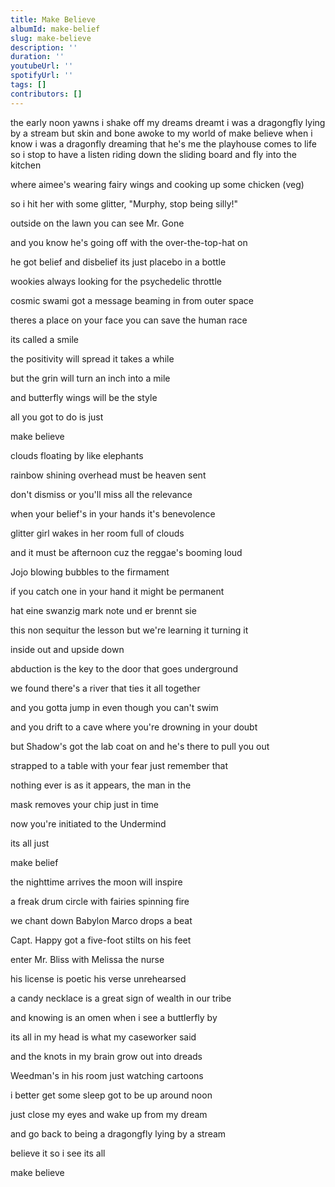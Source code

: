```yaml
---
title: Make Believe
albumId: make-belief
slug: make-believe
description: ''
duration: ''
youtubeUrl: ''
spotifyUrl: ''
tags: []
contributors: []
---
```


the early noon yawns i shake off my dreams
dreamt i was a dragongfly lying by a stream
but skin and bone awoke to my world of make believe
when i know i was a dragonfly dreaming that he's me
the playhouse comes to life so i stop to have a listen
riding down the sliding board and fly into the kitchen

where aimee's wearing fairy wings and cooking up some chicken (veg)

so i hit her with some glitter, "Murphy, stop being silly!"

outside on the lawn you can see Mr. Gone

and you know he's going off with the over-the-top-hat on

he got belief and disbelief its just placebo in a bottle

wookies always looking for the psychedelic throttle

cosmic swami got a message beaming in from outer space

theres a place on your face you can save the human race

its called a smile

the positivity will spread it takes a while

but the grin will turn an inch into a mile

and butterfly wings will be the style

all you got to do is just 



make believe



clouds floating by like elephants 

rainbow shining overhead must be heaven sent

don't dismiss or you'll miss all the relevance

when your belief's in your hands it's benevolence

glitter girl wakes in her room full of clouds

and it must be afternoon cuz the reggae's booming loud

Jojo blowing bubbles to the firmament

if you catch one in your hand it might be permanent

hat eine swanzig mark note und er brennt sie

this non sequitur the lesson but we're learning it turning it

inside out and upside down

abduction is the key to the door that goes underground

we found there's a river that ties it all together

and you gotta jump in even though you can't swim

and you drift to a cave where you're drowning in your doubt

but Shadow's got the lab coat on and he's there to pull you out

strapped to a table with your fear just remember that 

nothing ever is as it appears, the man in the 

mask removes your chip just in time

now you're initiated to the Undermind

its all just

make belief

the nighttime arrives the moon will inspire

a freak drum circle with fairies spinning fire

we chant down Babylon Marco drops a beat

Capt. Happy got a five-foot stilts on his feet

enter Mr. Bliss with Melissa the nurse

his license is poetic his verse unrehearsed

a candy necklace is a great sign of wealth in our tribe

and knowing is an omen when i see a buttlerfly by 

its all in my head is what my caseworker said 

and the knots in my brain grow out into dreads

Weedman's in his room just watching cartoons

i better get some sleep got to be up around noon

just close my eyes and wake up from my dream

and go back to being a dragongfly lying by a stream

believe it so i see its all

make believe
